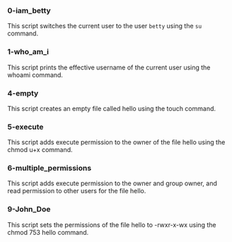 ### 0-iam_betty
This script switches the current user to the user `betty` using the `su` command.
### 1-who_am_i
This script prints the effective username of the current user using the whoami command.
### 4-empty
This script creates an empty file called hello using the touch command.
### 5-execute
This script adds execute permission to the owner of the file hello using the chmod u+x command.
### 6-multiple_permissions
This script adds execute permission to the owner and group owner, and read permission to other users for the file hello.
### 9-John_Doe
This script sets the permissions of the file hello to -rwxr-x-wx using the chmod 753 hello command.

